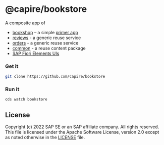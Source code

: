 # @capire/bookstore

A composite app of

- [bookshop](https://github.com/capire/bookshop) – a simple [primer app](https://cap.cloud.sap/docs/get-started/in-a-nutshell)
- [reviews](https://github.com/capire/reviews) - a generic reuse service
- [orders](https://github.com/capire/orders) - a generic reuse service
- [common](https://github.com/capire/common) - a reuse content package
- [SAP Fiori Elements UIs](app)


### Get it

```sh
git clone https://github.com/capire/bookstore
```


### Run it

```sh
cds watch bookstore
```


## License

Copyright (c) 2022 SAP SE or an SAP affiliate company. All rights reserved. This file is licensed under the Apache Software License, version 2.0 except as noted otherwise in the [LICENSE](LICENSE) file.
